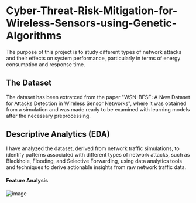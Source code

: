 # Cyber-Threat-Risk-Mitigation-for-Wireless-Sensors-using-Genetic-Algorithms
The purpose of this project is to study different types of network attacks and their effects on system performance, particularly in terms of energy consumption and response time.

## The Dataset
The dataset has been extratced from the paper "WSN-BFSF: A New Dataset for Attacks Detection in Wireless Sensor Networks", where it was obtained from a simulation and was made ready to be examined with learning models after the necessary preprocessing.

## Descriptive Analytics (EDA)
I have analyzed the dataset, derived from network traffic simulations, to identify patterns associated with different types of network attacks, such as Blackhole, Flooding, and Selective 
Forwarding, using data analytics tools and techniques to derive actionable insights from raw network traffic data.
#### Feature Analysis
![image](https://github.com/user-attachments/assets/7d0cca99-8848-4d71-a97c-03edee5562a3)

